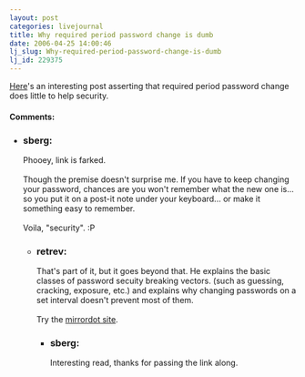 ```yaml
---
layout: post
categories: livejournal
title: Why required period password change is dumb
date: 2006-04-25 14:00:46
lj_slug: Why-required-period-password-change-is-dumb
lj_id: 229375
---
```

[Here](http://www.cerias.purdue.edu/weblogs/spaf/general/post-30/)'s an interesting post asserting that required period password change does little to help security.


<div id="comments"><h4>Comments:</h4><div class="lj-comments"><ul>
<li><h3>sberg: </h3>
<a id="comment-645"></a>
<p>Phooey, link is farked.<br>
<br>
Though the premise doesn't surprise me. If you have to keep changing your password, chances are you won't remember what the new one is... so you put it on a post-it note under your keyboard... or make it something easy to remember.<br>
<br>
Voila, "security". :P</p>
<ul>
<li><h3>retrev: </h3>
<a id="comment-646"></a>
<p>That's part of it, but it goes beyond that. He explains the basic classes of password secuity breaking vectors. (such as guessing, cracking, exposure, etc.) and explains why changing passwords on a set interval doesn't prevent most of them.<br>
<br>
Try the <a href="http://mirrordot.org/stories/d3ff752509fef3da8ba3cd2c31c4d19e/index.html">mirrordot site</a>.</p>
<ul>
<li><h3>sberg: </h3>
<a id="comment-647"></a>
<p>Interesting read, thanks for passing the link along.</p>
</li>
</ul>
</li>
</ul>
</li>
</ul></div></div>
